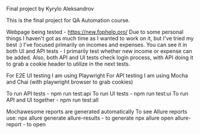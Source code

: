 Final project by Kyrylo Aleksandrov

This is the final project for QA Automation course.

Webpage being tested - https://new.fophelp.pro/ Due to some personal things I haven't got as much time as I wanted to work on it, but I've tried my best :)
I've focused primarily on incomes and expenses. You can see it in both UI and API tests - I primarily test whether new income or expense can be added.
Also, both API and UI tests check login process, with API doing it to grab a cookie header to utilize in the next tests.

For E2E UI testing I am using Playwright
For API testing I am using Mocha and Chai (with playwright browser to grab cookies)

To run API tests - npm run test:api
To run UI tests - npm run test:ui
To run API and UI together - npm run test:all

Mochawesome reports are generated automatically
To see Allure reports use:
npx allure generate allure-results - to generate
npx allure open allure-report - to open